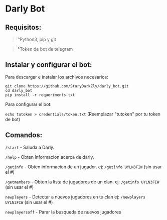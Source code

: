 # Darly Bot

## Requisitos:

>°Python3, pip y git

>°Token de bot de telegram

## Instalar y configurar el bot:

 Para descargar e instalar los archivos necesarios:

```
git clone https://github.com/StaryDarkZly/darly_bot.git
cd darly_bot
pip install -r requeriments.txt
```

 Para configurar el bot:

`echo tutoken > credentials/token.txt` (Reemplazar "tutoken" por tu token de bot)

## Comandos:

`/start`      - Saluda a Darly.

`/help`       - Obten informacion acerca de darly.

`/getinfo`    - Obten informacion de un jugador.
    ej: `/getinfo UYLN3FIW`  (sin usar el #)

`/getmembers` - Obten la lista de jugadores de un clan.
    ej: `/getinfo UYLN3FIW`  (sin usar el #)

`newplayers` - Detectar a nuevos jugadores en tu clan
    ej: `/newplayers UYLN3FIW`  (sin usar el #)

`newplayersoff` - Parar la busqueda de nuevos jugadores